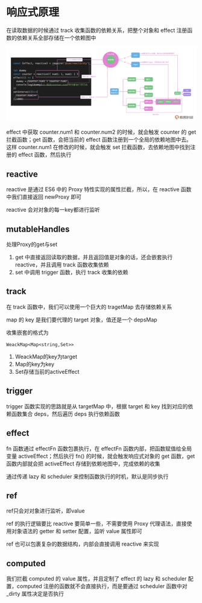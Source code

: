 # 响应式原理

在读取数据的时候通过 track 收集函数的依赖关系，把整个对象和 effect 注册函数的依赖关系全部存储在一个依赖图中

![响应式运行原理](./assets/响应式运行原理.webp)

effect 中获取 counter.num1 和 counter.num2 的时候，就会触发 counter 的 get 拦截函数；get 函数，会把当前的 effect 函数注册到一个全局的依赖地图中去。这样 counter.num1 在修改的时候，就会触发 set 拦截函数，去依赖地图中找到注册的 effect 函数，然后执行

## reactive

reactive 是通过 ES6 中的 Proxy 特性实现的属性拦截，所以，在 reactive 函数中我们直接返回 newProxy 即可

reactive 会对对象的每一key都进行监听

## mutableHandles

处理Proxy的get与set
1. get 中直接返回读取的数据，并且返回值是对象的话，还会嵌套执行 reactive，并且调用 track 函数收集依赖
2. set 中调用 trigger 函数，执行 track 收集的依赖

## track

在 track 函数中，我们可以使用一个巨大的 tragetMap 去存储依赖关系

map 的 key 是我们要代理的 target 对象，值还是一个 depsMap

收集嵌套的格式为

```
WeackMap<Map<string,Set>>
```

1. WeackMap的key为target
2. Map的key为key
3. Set存储当前的activeEffect

## trigger

trigger 函数实现的思路就是从 targetMap 中，根据 target 和 key 找到对应的依赖函数集合 deps，然后遍历 deps 执行依赖函数

## effect

fn 函数通过 effectFn 函数包裹执行，在 effectFn 函数内部，把函数赋值给全局变量 activeEffect；然后执行 fn() 的时候，就会触发响应式对象的 get 函数，get 函数内部就会把 activeEffect 存储到依赖地图中，完成依赖的收集

通过传递 lazy 和 scheduler 来控制函数执行的时机，默认是同步执行

## ref

ref只会对对象进行监听，即value

ref 的执行逻辑要比 reactive 要简单一些，不需要使用 Proxy 代理语法，直接使用对象语法的 getter 和 setter 配置，监听 value 属性即可

ref 也可以包裹复杂的数据结构，内部会直接调用 reactive 来实现

## computed

我们拦截 computed 的 value 属性，并且定制了 effect 的 lazy 和 scheduler 配置，computed 注册的函数就不会直接执行，而是要通过 scheduler 函数中对 _dirty 属性决定是否执行
